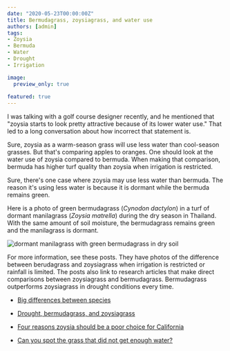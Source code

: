 ```yaml
---
date: "2020-05-23T00:00:00Z"
title: Bermudagrass, zoysiagrass, and water use
authors: [admin]
tags:
- Zoysia
- Bermuda
- Water
- Drought
- Irrigation

image:
  preview_only: true
  
featured: true
---
```


I was talking with a golf course designer recently, and he mentioned that "zoysia starts to look pretty attractive because of its lower water use." That led to a long conversation about how incorrect that statement is. 

Sure, zoysia as a warm-season grass will use less water than cool-season grasses. But that's comparing apples to oranges. One should look at the water use of zoysia compared to bermuda. When making that comparison, bermuda has higher turf quality than zoysia when irrigation is restricted.

Sure, there's one case where zoysia may use less water than bermuda. The reason it's using less water is because it is dormant while the bermuda remains green.

Here is a photo of green bermudagrass (*Cynodon dactylon*) in a turf of dormant manilagrass (*Zoysia matrella*) during the dry season in Thailand. With the same amount of soil moisture, the bermudagrass remains green and the manilagrass is dormant.

![dormant manilagrass with green bermudagrass in dry soil](/media/green_bermuda_dormant_zoysia.jpg)

For more information, see these posts. They have photos of the difference between berudagrass and zoysiagrass when irrigation is restricted or rainfall is limited. The posts also link to research articles that make direct comparisons between zoysiagrass and bermudagrass. Bermudagrass outperforms zoysiagrass in drought conditions every time.

* [Big differences between species](https://www.asianturfgrass.com/2020-01-31-big-differences-between-species/) 

* [Drought, bermudagrass, and zoysiagrass](https://www.asianturfgrass.com/2018-10-15-drought-bermudagrass-zoysiagrass/) 

* [Four reasons zoysia should be a poor choice for California](https://www.asianturfgrass.com/2018-10-15-four-reasons-zoysia-poor-choice-california/)

* [Can you spot the grass that did not get enough water?](https://www.asianturfgrass.com/2019-01-21-can-you-spot-the-grass/)

